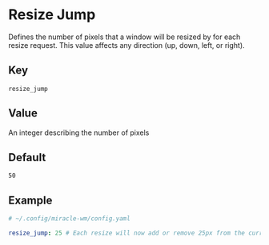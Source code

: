 # Resize Jump
Defines the number of pixels that a window will be resized by for each resize request.
This value affects any direction (up, down, left, or right).

## Key
```
resize_jump
```

## Value
An integer describing the number of pixels

## Default
```
50
```

## Example
```yaml
# ~/.config/miracle-wm/config.yaml

resize_jump: 25 # Each resize will now add or remove 25px from the current window size
```
